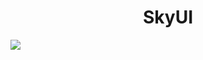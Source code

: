 <h1 align="center">SkyUI</h1>
<img src="https://staticdelivery.nexusmods.com/mods/110/images/3575-0-1431941008.png">
